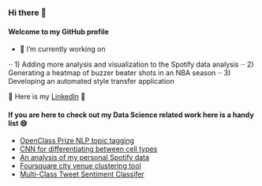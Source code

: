 ### Hi there 👋

#### Welcome to my GitHub profile

- 🔭 I’m currently working on 

⋅⋅ 1) Adding more analysis and visualization to the Spotify data analysis 
⋅⋅ 2) Generating a heatmap of buzzer beater shots in an NBA season
⋅⋅ 3) Developing an automated style transfer application 

👔 Here is my [LinkedIn](https://www.linkedin.com/in/diego-k-alcantara/) 👔

#### If you are here to check out my Data Science related work here is a handy list 😄

* [OpenClass Prize NLP topic tagging](https://github.com/dalcantara7/openclass_prize)
* [CNN for differentiating between cell types](https://github.com/dalcantara7/Fractal-Eyes)
* [An analysis of my personal Spotify data](https://github.com/dalcantara7/spotify_data_analyzer)
* [Foursquare city venue clustering tool](https://github.com/dalcantara7/Coursera-Capstone-Project)
* [Multi-Class Tweet Sentiment Classifer](https://github.com/dalcantara7/multi_class_tweet_sentiment_analyzer)

<!--
**dalcantara7/dalcantara7** is a ✨ _special_ ✨ repository because its `README.md` (this file) appears on your GitHub profile.

Here are some ideas to get you started:

- 🔭 I’m currently working on ...
- 🌱 I’m currently learning ...
- 👯 I’m looking to collaborate on ...
- 🤔 I’m looking for help with ...
- 💬 Ask me about ...
- 📫 How to reach me: ...
- 😄 Pronouns: ...
- ⚡ Fun fact: ...
-->
